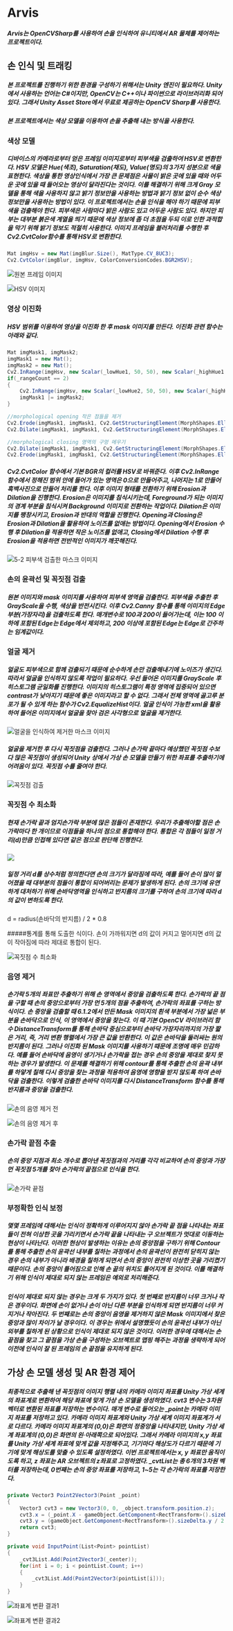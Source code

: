 # Arvis

##### Arvis는 OpenCVSharp를 사용하여 손을 인식하여 유니티에서 AR 물체를 제어하는 프로젝트이다.




## 손 인식 및 트래킹

##### 본 프로젝트를 진행하기 위한 환경을 구성하기 위해서는 Unity 엔진이 필요하다. Unity에서 사용하는 언어는 C#이지만, OpenCV는 C++이나 파이썬으로 라이브러리화 되어있다. 그래서 Unity Asset Store에서 무료로 제공하는 OpenCV Sharp를 사용한다.

##### 본 프로젝트에서는 색상 모델을 이용하여 손을 추출해 내는 방식을 사용한다.


### 색상 모델

##### 디바이스의 카메라로부터 얻은 프레임 이미지로부터 피부색을 검출하여 HSV로 변환한다. HSV 모델은 Hue(색조), Saturation(채도), Value(명도)의 3가지 성분으로 색을 표현한다. 색상을 통한 영상인식에서 가장 큰 문제점은 사물이 밝은 곳에 있을 때와 어두운 곳에 있을 때 들어오는 영상이 달라진다는 것이다. 이를 해결하기 위해 크게 Gray 모델을 통해 색을 사용하지 않고 밝기 정보만을 사용하는 방법과 밝기 정보 없이 순수 색상정보만을 사용하는 방법이 있다. 이 프로젝트에서는 손을 인식을 해야 하기 때문에 피부색을 검출해야 한다. 피부색은 사람마다 밝은 사람도 있고 어두운 사람도 있다. 하지만 피부는 대부분 붉은색 계열을 띄기 때문에 색상 정보에 좀 더 초점을 두되 이로 인한 과적합을 막기 위해 밝기 정보도 적절히 사용한다. 이미지 프레임을 블러처리를 수행한 후 Cv2.CvtColor함수를 통해 HSV로 변환한다.

```c#
Mat imgHsv = new Mat(imgBlur.Size(), MatType.CV_8UC3);
Cv2.CvtColor(imgBlur, imgHsv, ColorConversionCodes.BGR2HSV);
```

![원본 프레임 이미지](https://user-images.githubusercontent.com/44297538/71532197-9ea76f00-2935-11ea-85ad-cb23259cfba2.jpg)

![HSV 이미지](https://user-images.githubusercontent.com/44297538/71532198-9fd89c00-2935-11ea-81b5-eac9f9e45620.jpg)


### 영상 이진화

##### HSV 범위를 이용하여 영상을 이진화 한 후 mask 이미지를 만든다. 이진화 관련 함수는 아래와 같다.

```c#
Mat imgMask1, imgMask2;
imgMask1 = new Mat();
imgMask2 = new Mat();
Cv2.InRange(imgHsv, new Scalar(_lowHue1, 50, 50), new Scalar(_highHue1, 255, 255), imgMask1);
if(_rangeCount == 2)
{
    Cv2.InRange(imgHsv, new Scalar(_lowHue2, 50, 50), new Scalar(_highHue2, 255, 255), imgMask2);
    imgMask1 |= imgMask2;
}

//morphological opening 작은 점들을 제거
Cv2.Erode(imgMask1, imgMask1, Cv2.GetStructuringElement(MorphShapes.Ellipse, new Size(5, 5)));
Cv2.Dilate(imgMask1, imgMask1, Cv2.GetStructuringElement(MorphShapes.Ellipse, new Size(5, 5)));

//morphological closing 영역의 구멍 메우기
Cv2.Dilate(imgMask1, imgMask1, Cv2.GetStructuringElement(MorphShapes.Ellipse, new Size(5, 5)));
Cv2.Erode(imgMask1, imgMask1, Cv2.GetStructuringElement(MorphShapes.Ellipse, new Size(5, 5)));
```

##### Cv2.CvtColor 함수에서 기본 BGR의 컬러를 HSV로 바꿔준다. 이후 Cv2.InRange 함수에서 정해진 범위 안에 들어가 있는 영역은 0으로 만들어주고, 나머지는 1로 만들어 흑백사진으로 만들어 처리를 한다. 이후 이미지 형태를 전환하기 위해 Erosion과 Dilation을 진행한다.  Erosion은 이미지를 침식시키는데, Foreground가 되는 이미지의 경계 부분을 침식시켜 Background 이미지로 전환하는 작업이다. Dilation은 이미지를 팽창시키고, Erosion과 반대의 역할을 진행한다. Opening과 Closing은 Erosion과 Dilation을 활용하여 노이즈를 없애는 방법이다. Opening에서 Erosion 수행 후 Dilation을 적용하면 작은 노이즈를 없애고, Closing에서 Dilation 수행 후 Erosion을 적용하면 전반적인 이미지가 깨끗해진다.

![5-2  피부색 검출한 마스크 이미지](https://user-images.githubusercontent.com/44297538/71532246-cd254a00-2935-11ea-8123-9c811bf3dbda.jpg)


### 손의 윤곽선 및 꼭짓점 검출

##### 원본 이미지와 mask 이미지를 사용하여 피부색 영역을 검출한다. 피부색을 추출한 후 GrayScale을 수행, 색상을 반전시킨다. 이후 Cv2.Canny 함수를 통해 이미지의 Edge 부분(가장자리)을 검출하도록 한다. 매개변수로 100과 200이 들어가는데, 이는 100 이하에 포함된 Edge는 Edge에서 제외하고, 200 이상에 포함된 Edge는 Edge로 간주하는 임계값이다.


### 얼굴 제거

##### 얼굴도 피부색으로 함께 검출되기 때문에 순수하게 손만 검출해내기에 노이즈가 생긴다. 따라서 얼굴을 인식하지 않도록 작업이 필요하다. 우선 들어온 이미지를 GrayScale 후 히스토그램 균일화를 진행한다. 이미지의 히스토그램이 특정 영역에 집중되어 있으면 contrast가 낮아지기 때문에 좋은 이미지라고 할 수 없다. 그래서 전체 영역에 골고루 분포가 될 수 있게 하는 함수가 Cv2.EqualizeHist이다. 얼굴 인식이 가능한 xml을 활용하여 들어온 이미지에서 얼굴을 찾아 검은 사각형으로 얼굴을 제거한다.

![얼굴을 인식하여 제거한 마스크 이미지](https://user-images.githubusercontent.com/44297538/71531419-edeba080-2931-11ea-9c90-d4b36b164e52.jpg)

##### 얼굴을 제거한 후 다시 꼭짓점을 검출한다. 그러나 손가락 끝마다 예상했던 꼭짓점 수보다 많은 꼭짓점이 생성되어 Unity 상에서 가상 손 모델을 만들기 위한 좌표를 추출하기에 어려움이 있다. 꼭짓점 수를 줄여야 한다.

![꼭짓점 검출](https://user-images.githubusercontent.com/44297538/71531430-f512ae80-2931-11ea-8c91-53b1ecfad422.jpg)


### 꼭짓점 수 최소화

##### 현재 손가락 끝과 엄지손가락 부분에 많은 점들이 존재한다. 우리가 추출해야할 점은 손가락마다 한 개이므로 이점들을 하나의 점으로 통합해야 한다. 통합은 각 점들이 일정 거리(d)만큼 인접해 있다면 같은 점으로 판단해 진행한다.
![](https://user-images.githubusercontent.com/44297538/71531652-09a37680-2933-11ea-8d58-d76e71c325a0.JPG)

##### 일정 거리 d를 상수처럼 정의한다면 손의 크기가 달라짐에 따라, 예를 들어 손이 많이 멀어졌을 때 대부분의 점들이 통합이 되어버리는 문제가 발생하게 된다. 손의 크기에 유연하게 대처하기 위해 손바닥영역을 인식하고 반지름의 크기를 구하여 손의 크기에 따라 d의 값이 변하도록 한다. 

d = radius(손바닥의 반지름) / 2 * 0.8

#####통계를 통해 도출한 식이다. 손이 가까워지면 d의 값이 커지고 멀어지면 d의 값이 작아짐에 따라 제대로 통합이 된다.

![꼭짓점 수 최소화](https://user-images.githubusercontent.com/44297538/71531432-f7750880-2931-11ea-8abb-7aca4a8bc1a0.jpg)


### 음영 제거

##### 손가락 5개의 좌표만 추출하기 위해 손 영역에서 중앙을 검출하도록 한다. 손가락의 끝 점을 구할 때 손의 중앙으로부터 가장 먼 5개의 점을 추출하여, 손가락의 좌표를 구하는 방식이다. 손 중앙을 검출할 때 6.1.2에서 만든 Mask 이미지의 흰색 부분에서 가장 넓은 부분을 손바닥으로 인식, 이 영역에서 중앙을 찾는다. 이 때 기본 OpenCV 라이브러리 함수 DistanceTransform를 통해 손바닥 중심으로부터 손바닥 가장자리까지의 가장 짧은 거리, 즉, 거리 변환 행렬에서 가장 큰 값을 반환한다. 이 값은 손바닥을 둘러싸는 원의 반지름이 된다. 그러나 이진화 된 Mask 이미지를 사용하기 때문에 조명에 매우 민감하다. 예를 들어 손바닥에 음영이 생기거나 손가락을 접는 경우 손의 중앙을 제대로 찾지 못하는 경우가 발생한다. 이 문제를 해결하기 위해 contour를 통해 추출한 손의 윤곽 내부를 하얗게 칠해 다시 중앙을 찾는 과정을 적용하여 음영에 영향을 받지 않도록 하여 손바닥을 검출한다. 이렇게 검출한 손바닥 이미지를 다시 DistanceTransform 함수를 통해 반지름과 중앙을 검출한다.

![손의 음영 제거 전](https://user-images.githubusercontent.com/44297538/71531433-f93ecc00-2931-11ea-9add-507a4bd6f647.jpg)

![손의 음영 제거 후](https://user-images.githubusercontent.com/44297538/71531438-fb088f80-2931-11ea-8c4a-635cfb05324a.jpg)


### 손가락 끝점 추출

##### 손의 중앙 지점과 최소 개수로 뽑아낸 꼭짓점과의 거리를 각각 비교하여 손의 중앙과 가장 먼 꼭짓점 5개를 찾아 손가락의 끝점으로 인식을 한다.

![손가락 끝점](https://user-images.githubusercontent.com/44297538/71531440-fcd25300-2931-11ea-9595-d37519117825.jpg)


### 부정확한 인식 보정

##### 몇몇 프레임에 대해서는 인식이 정확하게 이루어지지 않아 손가락 끝 점을 나타내는 좌표들이 전혀 이상한 곳을 가리키면서 손가락 끝을 나타내는 구 오브젝트가 멋대로 이동하는 현상이 나타난다. 이러한 현상이 발생하는 이유는 손의 중앙점을 구하기 위해 Contour를 통해 추출한 손의 윤곽선 내부를 칠하는 과정에서 손의 윤곽선이 완전히 닫히지 않는 경우 손의 내부가 아니라 배경을 칠하게 되면서 손의 중앙이 완전히 이상한 곳을 가리켰기 때문이다. 손의 중앙이 틀어짐으로 인해 손 끝의 위치도 틀어지게 된 것이다. 이를 해결하기 위해 인식이 제대로 되지 않는 프레임은 예외로 처리해준다.

##### 인식이 제대로 되지 않는 경우는 크게 두 가지가 있다. 첫 번째로 반지름이 너무 크거나 작은 경우이다. 화면에 손이 없거나 손이 아닌 다른 부분을 인식하게 되면 반지름이 너무 커지거나 작아진다. 두 번째로는 손의 중앙이 음영을 제거하지 않은 Mask 이미지에서 찾은 중앙과 많이 차이가 날 경우이다. 이 경우는 위에서 설명했듯이 손의 윤곽선 내부가 아닌 외부를 칠하게 된 상황으로 인식이 제대로 되지 않은 것이다. 이러한 경우에 대해서는 손 끝점을 찾고 그 끝점을 가상 손을 구성하는 오브젝트로 맵핑 해주는 과정을 생략하게 되어 이전에 인식이 잘 된 프레임의 손 끝점을 유지하게 된다.

## 가상 손 모델 생성 및 AR 환경 제어

##### 최종적으로 추출해 낸 꼭짓점의 이미지 행렬 내의 카메라 이미지 좌표를 Unity 가상 세계의 좌표계로 변환하여 해당 좌표에 맞게 가상 손 모델을 생성하였다. cvt3 변수는 3차원 벡터로 변환된 좌표를 저장하는 변수이다. 매개 변수로 들어오는 _point는 카메라 이미지 좌표를 저장하고 있다. 카메라 이미지 좌표계와 Unity 가상 세계 이미지 좌표계가 서로 다르다. 카메라 이미지 좌표계의 (0,0)은 화면의 정중앙을 나타내지만, Unity 가상 세계 좌표계의 (0,0)은 화면의 왼·아래쪽으로 되어있다. 그래서 카메라 이미지의 x,y 좌표를 Unity 가상 세계 좌표에 맞게 값을 지정해주고, 기기마다 해상도가 다르기 때문에 기기에 맞게 해상도를 맞출 수 있도록 설정하였다. 이번 프로젝트에서는 x, y 좌표만 움직이도록 하고, z 좌표는 AR 오브젝트의 z좌표로 고정하였다. _cvtList는 총 6개의 3차원 벡터를 저장하는데, 0번째는 손의 중앙 좌표를 저장하고, 1~5는 각 손가락의 좌표를 저장한다.

```c#
private Vector3 Point2Vector3(Point _point)
{
    Vector3 cvt3 = new Vector3(0, 0, _object.transform.position.z);
    cvt3.x = (_point.X - gameObject.GetComponent<RectTransform>().sizeDelta.x / 2) * gameObject.GetComponent<Transform>().transform.lossyScale.x;
    cvt3.y = (gameObject.GetComponent<RectTransform>().sizeDelta.y / 2 - _point.Y) * gameObject.GetComponent<Transform>().transform.lossyScale.y;
    return cvt3;
}

private void InputPoint(List<Point> pointList)
{
    _cvt3List.Add(Point2Vector3(_center));
    for(int i = 0; i < pointList.Count; i++)
    {
        _cvt3List.Add(Point2Vector3(pointList[i]));
    }
}
```

![좌표계 변환 결과1](https://user-images.githubusercontent.com/44297538/71532117-3eb0c880-2935-11ea-8a72-973ffa6d5b8c.jpg)

![좌표계 변환 결과2](https://user-images.githubusercontent.com/44297538/71532122-407a8c00-2935-11ea-9ffc-fffb8cf06ea1.jpg)